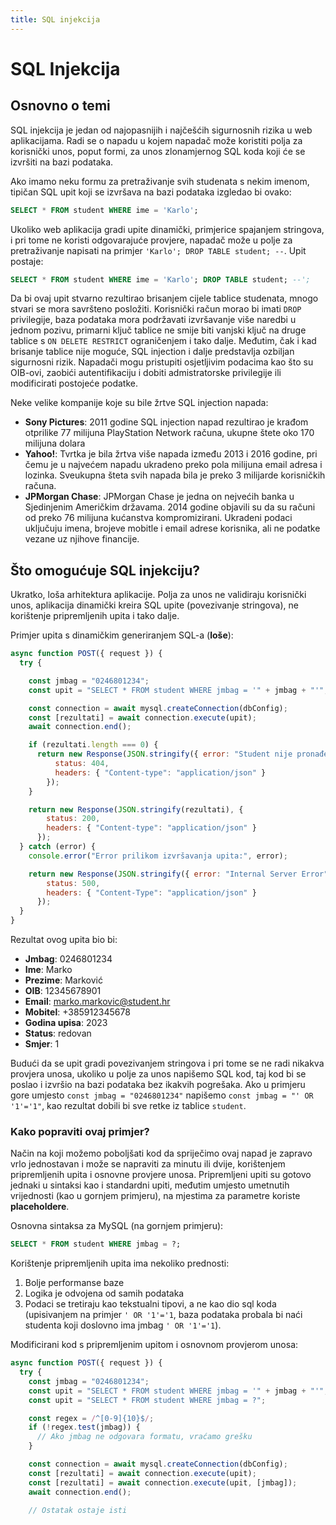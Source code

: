 ```yaml
---
title: SQL injekcija
---
```


# SQL Injekcija

## Osnovno o temi

SQL injekcija je jedan od najopasnijih i najčešćih sigurnosnih rizika u web aplikacijama. Radi se o napadu u kojem napadač može koristiti polja za korisnički unos, poput formi, za unos zlonamjernog SQL koda koji će se izvršiti na bazi podataka.

Ako imamo neku formu za pretraživanje svih studenata s nekim imenom, tipičan SQL upit koji se izvršava na bazi podataka izgledao bi ovako:

```sql showLineNumbers=false
SELECT * FROM student WHERE ime = 'Karlo';
```

Ukoliko web aplikacija gradi upite dinamički, primjerice spajanjem stringova, i pri tome ne koristi odgovarajuće provjere, napadač može u polje za pretraživanje napisati na primjer `'Karlo'; DROP TABLE student; --`. Upit postaje:

```sql showLineNumbers=false
SELECT * FROM student WHERE ime = 'Karlo'; DROP TABLE student; --';
```

Da bi ovaj upit stvarno rezultirao brisanjem cijele tablice studenata, mnogo stvari se mora savršteno posložiti. Korisnički račun morao bi imati `DROP` privilegije, baza podataka mora podržavati izvršavanje više naredbi u jednom pozivu, primarni ključ tablice ne smije biti vanjski ključ na druge tablice s `ON DELETE RESTRICT` ograničenjem i tako dalje. Međutim, čak i kad brisanje tablice nije moguće, SQL injection i dalje predstavlja ozbiljan sigurnosni rizik. Napadači mogu pristupiti osjetljivim podacima kao što su OIB-ovi, zaobići autentifikaciju i dobiti admistratorske privilegije ili modificirati postojeće podatke.

Neke velike kompanije koje su bile žrtve SQL injection napada:
  - **Sony Pictures**: 2011 godine SQL injection napad rezultirao je krađom otprilike 77 milijuna PlayStation Network računa, ukupne štete oko 170 milijuna dolara
  - **Yahoo!**: Tvrtka je bila žrtva više napada između 2013 i 2016 godine, pri čemu je u najvećem napadu ukradeno preko pola milijuna email adresa i lozinka. Sveukupna šteta svih napada bila je preko 3 milijarde korisničkih računa.
  - **JPMorgan Chase**: JPMorgan Chase je jedna on nejvećih banka u Sjedinjenim Američkim državama. 2014 godine objavili su da su računi od preko 76 milijuna kućanstva kompromizirani. Ukradeni podaci uključuju imena, brojeve mobitle i email adrese korisnika, ali ne podatke vezane uz njihove financije.

 ## Što omogućuje SQL injekciju?

 Ukratko, loša arhitektura aplikacije. Polja za unos ne validiraju korisnički unos, aplikacija dinamički kreira SQL upite (povezivanje stringova), ne korištenje pripremljenih upita i tako dalje.

 Primjer upita s dinamičkim generiranjem SQL-a (**loše**):

```js title="upit.js" {"1. const jmbag simulira korisnički unos (npr. forma)":3-5} collapse={10-21, 23-28} 
async function POST({ request }) {
  try {

    const jmbag = "0246801234";
    const upit = "SELECT * FROM student WHERE jmbag = '" + jmbag + "'";

    const connection = await mysql.createConnection(dbConfig);
    const [rezultati] = await connection.execute(upit);
    await connection.end();

    if (rezultati.length === 0) {
      return new Response(JSON.stringify({ error: "Student nije pronađen" }), {
          status: 404,
          headers: { "Content-type": "application/json" }
        });
    }

    return new Response(JSON.stringify(rezultati), {
        status: 200,
        headers: { "Content-type": "application/json" }
      });
  } catch (error) {
    console.error("Error prilikom izvršavanja upita:", error);

    return new Response(JSON.stringify({ error: "Internal Server Error" }), {
        status: 500,
        headers: { "Content-Type": "application/json" }
      });
  }
}
```

Rezultat ovog upita bio bi:

- **Jmbag**: 0246801234
- **Ime**: Marko
- **Prezime**: Marković
- **OIB**: 12345678901
- **Email**: marko.markovic@student.hr
- **Mobitel**: +385912345678
- **Godina upisa**: 2023
- **Status**: redovan
- **Smjer**: 1

Budući da se upit gradi povezivanjem stringova i pri tome se ne radi nikakva provjera unosa, ukoliko u polje za unos napišemo SQL kod, taj kod bi se poslao i izvršio na bazi podataka bez ikakvih pogrešaka. Ako u primjeru gore umjesto `const jmbag = "0246801234"` napišemo `const jmbag = "' OR '1'='1"`, kao rezultat dobili bi sve retke iz tablice `student`.

### Kako popraviti ovaj primjer?

Način na koji možemo poboljšati kod da spriječimo ovaj napad je zapravo vrlo jednostavan i može se napraviti za minutu ili dvije, korištenjem pripremljenih upita i osnovne provjere unosa. Pripremljeni upiti su gotovo jednaki u sintaksi kao i standardni upiti, međutim umjesto umetnutih vrijednosti (kao u gornjem primjeru), na mjestima za parametre koriste **placeholdere**.

Osnovna sintaksa za MySQL (na gornjem primjeru):

```sql showLineNumbers=false
SELECT * FROM student WHERE jmbag = ?;
```

Korištenje pripremljenih upita ima nekoliko prednosti:

1. Bolje performanse baze
2. Logika je odvojena od samih podataka
3. Podaci se tretiraju kao tekstualni tipovi, a ne kao dio sql koda (upisivanjem na primjer `' OR '1'='1`, baza podataka probala bi naći studenta koji doslovno ima jmbag `' OR '1'='1`).

Modificirani kod s pripremljenim upitom i osnovnom provjerom unosa:

```js title="upit.js" del={4, 13} add={5, 7-10, 14}
async function POST({ request }) {
  try {
    const jmbag = "0246801234";
    const upit = "SELECT * FROM student WHERE jmbag = '" + jmbag + "'";
    const upit = "SELECT * FROM student WHERE jmbag = ?";

    const regex = /^[0-9]{10}$/;
    if (!regex.test(jmbag)) {
      // Ako jmbag ne odgovara formatu, vraćamo grešku
    }

    const connection = await mysql.createConnection(dbConfig);
    const [rezultati] = await connection.execute(upit);
    const [rezultati] = await connection.execute(upit, [jmbag]);
    await connection.end();

    // Ostatak ostaje isti
```